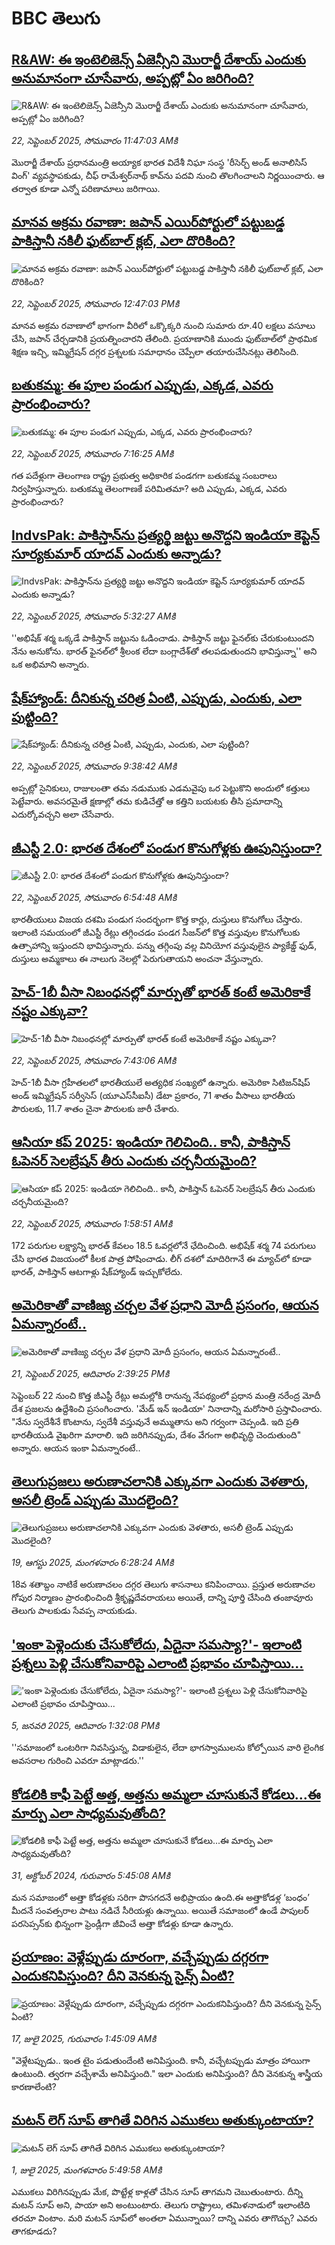# BBC తెలుగు## [R&AW: ఈ ఇంటెలిజెన్స్ ఏజెన్సీని  మొరార్జీ దేశాయ్‌ ఎందుకు అనుమానంగా చూసేవారు, అప్పట్లో ఏం జరిగింది?](https://www.bbc.com/telugu/articles/c4gvvjd1w1vo?at_medium=RSS&at_campaign=rss?at_campaign=githubrss)![R&AW: ఈ ఇంటెలిజెన్స్ ఏజెన్సీని  మొరార్జీ దేశాయ్‌ ఎందుకు అనుమానంగా చూసేవారు, అప్పట్లో ఏం జరిగింది?](https://ichef.bbci.co.uk/ace/ws/240/cpsprodpb/bf78/live/f9014b00-96f9-11f0-9cf6-cbf3e73ce2b9.jpg)_22, సెప్టెంబర్ 2025, సోమవారం 11:47:03 AMకి_మొరార్జీ దేశాయ్ ప్రధానమంత్రి అయ్యాక భారత విదేశీ నిఘా సంస్థ 'రీసెర్చ్ అండ్ అనాలిసిస్ వింగ్' వ్యవస్థాపకుడు, చీఫ్ రామేశ్వర్‌నాథ్ కావ్‌ను‌ పదవి నుంచి తొలగించాలని నిర్ణయించారు. ఆ తర్వాత కూడా ఎన్నో పరిణామాలు జరిగాయి.## [మానవ అక్రమ రవాణా: జపాన్ ఎయిర్‌పోర్టులో పట్టుబడ్డ పాకిస్తానీ నకిలీ ఫుట్‌బాల్ క్లబ్, ఎలా దొరికింది?](https://www.bbc.com/telugu/articles/cnvr7057642o?at_medium=RSS&at_campaign=rss?at_campaign=githubrss)![మానవ అక్రమ రవాణా: జపాన్ ఎయిర్‌పోర్టులో పట్టుబడ్డ పాకిస్తానీ నకిలీ ఫుట్‌బాల్ క్లబ్, ఎలా దొరికింది?](https://ichef.bbci.co.uk/ace/ws/240/cpsprodpb/acc1/live/a8b76c30-95f3-11f0-90f2-5f87cb020b24.png)_22, సెప్టెంబర్ 2025, సోమవారం 12:47:03 PMకి_మానవ అక్రమ రవాణాలో భాగంగా వీరిలో ఒక్కొక్కరి నుంచి సుమారు రూ.40 లక్షలు వసూలు చేసి, జపాన్ చేర్చడానికి ప్రయత్నించారని తేలింది. ప్రయాణానికి ముందు ఫుట్‌బాల్‌లో ప్రాథమిక శిక్షణ ఇచ్చి, ఇమ్మిగ్రేషన్ దగ్గర ప్రశ్నలకు సమాధానం చెప్పేలా తయారుచేసినట్లు తెలిసింది.## [బతుకమ్మ: ఈ పూల పండుగ ఎప్పుడు, ఎక్కడ, ఎవరు ప్రారంభించారు?](https://www.bbc.com/telugu/articles/c62mk4yx3rpo?at_medium=RSS&at_campaign=rss?at_campaign=githubrss)![బతుకమ్మ: ఈ పూల పండుగ ఎప్పుడు, ఎక్కడ, ఎవరు ప్రారంభించారు?](https://ichef.bbci.co.uk/ace/ws/240/cpsprodpb/cb4f/live/8b781a90-86ed-11ef-928a-e7e83ca29af6.jpg)_22, సెప్టెంబర్ 2025, సోమవారం 7:16:25 AMకి_గత పదేళ్లుగా తెలంగాణ రాష్ట్ర ప్రభుత్వ అధికారిక పండగగా బతుకమ్మ సంబరాలు నిర్వహిస్తున్నారు. బతుకమ్మ తెలంగాణకే పరిమితమా? అది ఎప్పుడు, ఎక్కడ, ఎవరు ప్రారంభించారు?## [IndvsPak: పాకిస్తాన్‌ను ప్రత్యర్థి జట్టు అనొద్దని ఇండియా కెప్టెన్ సూర్యకుమార్ యాదవ్ ఎందుకు అన్నాడు?](https://www.bbc.com/telugu/articles/c36kk645xkzo?at_medium=RSS&at_campaign=rss?at_campaign=githubrss)![IndvsPak: పాకిస్తాన్‌ను ప్రత్యర్థి జట్టు అనొద్దని ఇండియా కెప్టెన్ సూర్యకుమార్ యాదవ్ ఎందుకు అన్నాడు?](https://ichef.bbci.co.uk/ace/ws/240/cpsprodpb/1308/live/d27cbb50-976b-11f0-84c8-99de564f0440.jpg)_22, సెప్టెంబర్ 2025, సోమవారం 5:32:27 AMకి_''అభిషేక్ శర్మ ఒక్కడే పాకిస్తాన్ జట్టును ఓడించాడు. పాకిస్తాన్ జట్టు ఫైనల్‌కు చేరుకుంటుందని నేను అనుకోను. భారత్ ఫైనల్‌లో శ్రీలంక లేదా బంగ్లాదేశ్‌తో తలపడుతుందని భావిస్తున్నా'' అని ఒక అభిమాని అన్నారు.## [షేక్‌హ్యాండ్‌‌‌: దీనికున్న చరిత్ర ఏంటి,  ఎప్పుడు, ఎందుకు, ఎలా పుట్టింది?](https://www.bbc.com/telugu/articles/czdjrpznvq8o?at_medium=RSS&at_campaign=rss?at_campaign=githubrss)![షేక్‌హ్యాండ్‌‌‌: దీనికున్న చరిత్ర ఏంటి,  ఎప్పుడు, ఎందుకు, ఎలా పుట్టింది?](https://ichef.bbci.co.uk/ace/ws/240/cpsprodpb/dbda/live/d4672230-9797-11f0-84a3-e314c0b97a4c.jpg)_22, సెప్టెంబర్ 2025, సోమవారం 9:38:42 AMకి_అప్పట్లో సైనికులు, రాజులంతా తమ నడుముకు ఎడమవైపు ఒర పెట్టుకొని అందులో కత్తులు పెట్టేవారు. అవసరమైతే క్షణాల్లో తమ కుడిచేత్తో ఆ కత్తిని బయటకు తీసి ప్రమాదాన్ని ఎదుర్కోవచ్చని అలా చేసేవారు.## [జీఎస్టీ 2.0: భారత దేశంలో పండుగ కొనుగోళ్లకు ఊపునిస్తుందా?](https://www.bbc.com/telugu/articles/c4gwpq8777eo?at_medium=RSS&at_campaign=rss?at_campaign=githubrss)![జీఎస్టీ 2.0: భారత దేశంలో పండుగ కొనుగోళ్లకు ఊపునిస్తుందా?](https://ichef.bbci.co.uk/ace/ws/240/cpsprodpb/0171/live/5a83f600-9779-11f0-90f2-5f87cb020b24.jpg)_22, సెప్టెంబర్ 2025, సోమవారం 6:54:48 AMకి_భారతీయులు విజయ దశమి పండుగ సందర్భంగా కొత్త కార్లు, దుస్తులు కొనుగోలు చేస్తారు. ఇలాంటి సమయంలో జీఎస్టీ రేట్లు తగ్గించడం పండగ సీజన్‌లో కొత్త వస్తువుల కొనుగోలుకు ఉత్సాహాన్ని ఇస్తుందని భావిస్తున్నారు. పన్ను తగ్గింపు వల్ల వినియోగ వస్తువులైన ప్యాకేజ్డ్ ఫుడ్, దుస్తులు అమ్మకాలు ఈ నాలుగు నెలల్లో పెరుగుతాయని అంచనా వేస్తున్నారు.## [హెచ్-1బీ వీసా నిబంధనల్లో మార్పుతో భారత్ కంటే అమెరికాకే నష్టం ఎక్కువా?](https://www.bbc.com/telugu/articles/cy9nn257e45o?at_medium=RSS&at_campaign=rss?at_campaign=githubrss)![హెచ్-1బీ వీసా నిబంధనల్లో మార్పుతో భారత్ కంటే అమెరికాకే నష్టం ఎక్కువా?](https://ichef.bbci.co.uk/ace/ws/240/cpsprodpb/e1a6/live/74cb51e0-9713-11f0-90f2-5f87cb020b24.jpg)_22, సెప్టెంబర్ 2025, సోమవారం 7:43:06 AMకి_హెచ్-1బీ వీసా గ్రహీతలలో భారతీయులే అత్యధిక సంఖ్యలో ఉన్నారు. అమెరికా సిటిజన్‌షిప్ అండ్ ఇమ్మిగ్రేషన్ సర్వీసెస్ (యూఎస్‌సీఐసీ) డేటా ప్రకారం, 71 శాతం వీసాలు భారతీయ పౌరులకు, 11.7 శాతం చైనా పౌరులకు జారీ చేశారు.## [ఆసియా కప్ 2025: ఇండియా గెలిచింది.. కానీ, పాకిస్తాన్ ఓపెనర్ సెలబ్రేషన్ తీరు ఎందుకు చర్చనీయమైంది?](https://www.bbc.com/telugu/articles/c9wddzwzgnko?at_medium=RSS&at_campaign=rss?at_campaign=githubrss)![ఆసియా కప్ 2025: ఇండియా గెలిచింది.. కానీ, పాకిస్తాన్ ఓపెనర్ సెలబ్రేషన్ తీరు ఎందుకు చర్చనీయమైంది?](https://ichef.bbci.co.uk/ace/ws/240/cpsprodpb/34ef/live/7c55fdb0-9755-11f0-9cf6-cbf3e73ce2b9.jpg)_22, సెప్టెంబర్ 2025, సోమవారం 1:58:51 AMకి_172 పరుగుల లక్ష్యాన్ని భారత్ కేవలం 18.5 ఓవర్లలోనే ఛేదించింది. అభిషేక్ శర్మ 74 పరుగులు చేసి భారత విజయంలో కీలక పాత్ర పోషించాడు.
లీగ్‌ దశలో మాదిరిగానే ఈ మ్యాచ్‌లో కూడా భారత్, పాకిస్తాన్ ఆటగాళ్లు షేక్‌హ్యాండ్ ఇచ్చుకోలేదు.## [అమెరికాతో వాణిజ్య చర్చల వేళ ప్రధాని మోదీ ప్రసంగం, ఆయన ఏమన్నారంటే..](https://www.bbc.com/telugu/articles/c9300w91dwpo?at_medium=RSS&at_campaign=rss?at_campaign=githubrss)![అమెరికాతో వాణిజ్య చర్చల వేళ ప్రధాని మోదీ ప్రసంగం, ఆయన ఏమన్నారంటే..](https://ichef.bbci.co.uk/ace/ws/240/cpsprodpb/e80a/live/c8171d30-96f4-11f0-9cf6-cbf3e73ce2b9.jpg)_21, సెప్టెంబర్ 2025, ఆదివారం 2:39:25 PMకి_సెప్టెంబర్ 22 నుంచి కొత్త జీఎస్టీ రేట్లు అమల్లోకి రానున్న నేపథ్యంలో ప్రధాన మంత్రి నరేంద్ర మోదీ దేశ ప్రజలను ఉద్దేశించి ప్రసంగించారు. 'మేడ్ ఇన్ ఇండియా' నినాదాన్ని మరోసారి ప్రస్తావించారు. "నేను స్వదేశీనే కొంటాను, స్వదేశీ వస్తువునే అమ్ముతాను అని గర్వంగా చెప్పండి. ఇది ప్రతి భారతీయుడి వైఖరిగా మారాలి. ఇది జరిగినప్పుడు, దేశం వేగంగా అభివృద్ధి చెందుతుంది" అన్నారు. ఆయన ఇంకా ఏమన్నారంటే..## [తెలుగుప్రజలు అరుణాచలానికి ఎక్కువగా ఎందుకు వెళతారు, అసలీ ట్రెండ్ ఎప్పుడు మొదలైంది? ](https://www.bbc.com/telugu/articles/c8jp32zrzxpo?at_medium=RSS&at_campaign=rss?at_campaign=githubrss)![తెలుగుప్రజలు అరుణాచలానికి ఎక్కువగా ఎందుకు వెళతారు, అసలీ ట్రెండ్ ఎప్పుడు మొదలైంది? ](https://ichef.bbci.co.uk/ace/ws/240/cpsprodpb/cf2d/live/01932bf0-7d85-11f0-98a0-956f61945264.jpg)_19, ఆగస్టు 2025, మంగళవారం 6:28:24 AMకి_18వ శతాబ్దం నాటికే అరుణాచలం దగ్గర తెలుగు శాసనాలు కనిపించాయి. ప్రస్తుత అరుణాచల గోపుర నిర్మాణం ప్రారంభించింది శ్రీకృష్ణదేవరాయలు అయితే, దాన్ని పూర్తి చేసింది తంజావూరు తెలుగు పాలకుడు సేవప్ప నాయకుడు.## ['ఇంకా పెళ్లెందుకు చేసుకోలేదు, ఏదైనా సమస్యా?'- ఇలాంటి ప్రశ్నలు పెళ్లి చేసుకోనివారిపై ఎలాంటి ప్రభావం చూపిస్తాయి... ](https://www.bbc.com/telugu/articles/cgq1w3lz7yyo?at_medium=RSS&at_campaign=rss?at_campaign=githubrss)!['ఇంకా పెళ్లెందుకు చేసుకోలేదు, ఏదైనా సమస్యా?'- ఇలాంటి ప్రశ్నలు పెళ్లి చేసుకోనివారిపై ఎలాంటి ప్రభావం చూపిస్తాయి... ](https://ichef.bbci.co.uk/ace/ws/240/cpsprodpb/f6de/live/72c94a60-cb3e-11ef-87df-d575b9a434a4.jpg)_5, జనవరి 2025, ఆదివారం 1:32:08 PMకి_''సమాజంలో ఒంటరిగా నివసిస్తున్న, విడాకులైన, లేదా భాగస్వాములను కోల్పోయిన వారి లైంగిక అవసరాల గురించి ఎవరూ మాట్లాడరు.''## [కోడలికి కాఫీ పెట్టే అత్త, అత్తను అమ్మలా చూసుకునే కోడలు...ఈ మార్పు ఎలా సాధ్యమవుతోంది?](https://www.bbc.com/telugu/articles/c1l41zl8el2o?at_medium=RSS&at_campaign=rss?at_campaign=githubrss)![కోడలికి కాఫీ పెట్టే అత్త, అత్తను అమ్మలా చూసుకునే కోడలు...ఈ మార్పు ఎలా సాధ్యమవుతోంది?](https://ichef.bbci.co.uk/ace/ws/240/cpsprodpb/2b61/live/9176a6d0-8b0e-11ef-a81b-b1eda9741da3.jpg)_31, అక్టోబర్ 2024, గురువారం 5:45:08 AMకి_మన సమాజంలో అత్తా కోడళ్లకు సరిగా పొసగదనే అభిప్రాయం ఉంది.ఈ అత్తాకోడళ్ల ‘బంధం’ మీదనే సంవత్సరాల పాటు నడిచే సీరియళ్లు ఉన్నాయి. అయితే సమాజంలో ఉండే పాపులర్ పరసెప్సన్‌కు భిన్నంగా ఫ్రెండ్లీగా జీవించే అత్తా కోడళ్లు కూడా ఉన్నారు.## [ప్రయాణం: వెళ్లేప్పుడు దూరంగా, వచ్చేప్పుడు దగ్గరగా ఎందుకనిపిస్తుంది? దీని వెనకున్న సైన్స్ ఏంటి?](https://www.bbc.com/telugu/articles/c0l4y727n1jo?at_medium=RSS&at_campaign=rss?at_campaign=githubrss)![ప్రయాణం: వెళ్లేప్పుడు దూరంగా, వచ్చేప్పుడు దగ్గరగా ఎందుకనిపిస్తుంది? దీని వెనకున్న సైన్స్ ఏంటి?](https://ichef.bbci.co.uk/ace/ws/240/cpsprodpb/054c/live/6957c010-62b0-11f0-8e78-11023c48a856.png)_17, జులై 2025, గురువారం 1:45:09 AMకి_"వెళ్లేటప్పుడు.. ఇంత టైం పడుతుందేంటి అనిపిస్తుంది. కానీ, వచ్చేటప్పుడు మాత్రం హాయిగా ఉంటుంది. త్వరగా వచ్చేశామే అనిపిస్తుంది." ఇలా ఎందుకు అనిపిస్తుంది? దీని వెనకున్న శాస్త్రీయ కారణాలేంటి?## [మటన్ లెగ్ సూప్ తాగితే విరిగిన ఎముకలు అతుక్కుంటాయా?](https://www.bbc.com/telugu/articles/c0l4g92j8kzo?at_medium=RSS&at_campaign=rss?at_campaign=githubrss)![మటన్ లెగ్ సూప్ తాగితే విరిగిన ఎముకలు అతుక్కుంటాయా?](https://ichef.bbci.co.uk/ace/ws/240/cpsprodpb/b31e/live/cce532c0-6d41-11f0-9462-bb509dc78127.jpg)_1, జులై 2025, మంగళవారం 5:49:58 AMకి_ఎముకలు విరిగినప్పుడు మేక, పొట్టేళ్ల కాళ్లతో చేసిన సూప్ తాగమని చెబుతుంటారు. దీన్ని మటన్ సూప్ అని, పాయా అని అంటుంటారు. తెలుగు రాష్ట్రాలు, తమిళనాడులో ఇలాంటిది తరచూ వింటాం. మరి మటన్ సూప్‌లో అంతలా ఏమున్నాయి? దాన్ని ఎవరు తాగొచ్చు? ఎవరు తాగకూడదు?